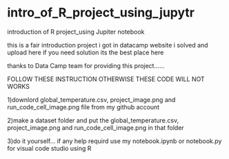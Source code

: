 # intro_of_R_project_using_jupytr
introduction of R project_using Jupiter notebook

this is a fair introduction project i got in datacamp website i solved and upload here if you need solution its the best place here

thanks to Data Camp team for providing this project......


FOLLOW THESE INSTRUCTION OTHERWISE THESE CODE WILL NOT WORKS

1)downlord global_temperature.csv, project_image.png and run_code_cell_image.png file from my github account


2)make a dataset folder and put the global_temperature.csv, project_image.png and run_code_cell_image.png in that folder 


3)do it yourself... if any help requird use my notebook.ipynb or notebook.py for visual code studio using R 
